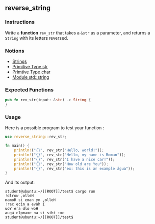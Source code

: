 ## reverse_string

### Instructions

Write a **function** `rev_str` that takes a `&str` as a parameter, and returns a `String` with its letters reversed.

### Notions

- [Strings](https://doc.rust-lang.org/rust-by-example/std/str.html)
- [Primitive Type str](https://doc.rust-lang.org/std/primitive.str.html)
- [Primtive Type char](https://doc.rust-lang.org/std/primitive.char.html)
- [Module std::string](https://doc.rust-lang.org/std/string/index.html)

### Expected Functions

```rust
pub fn rev_str(input: &str) -> String {
}
```

### Usage

Here is a possible program to test your function :

```rust
use reverse_string::rev_str;

fn main() {
    println!("{}", rev_str("Hello, world!"));
    println!("{}", rev_str("Hello, my name is Roman"));
    println!("{}", rev_str("I have a nice car!"));
    println!("{}", rev_str("How old are You"));
    println!("{}", rev_str("ex: this is an example água"));
}
```

And its output:

```console
student@ubuntu:~/[[ROOT]]/test$ cargo run
!dlrow ,olleH
namoR si eman ym ,olleH
!rac ecin a evah I
uoY era dlo woH
augá elpmaxe na si siht :xe
student@ubuntu:~/[[ROOT]]/test$
```
